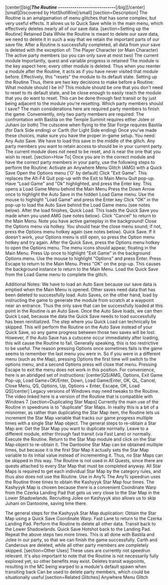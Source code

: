 [center][big]***The Routine
----------------------------***[/big][/center]
[small]Discovered by HotShotWire[/small]
[section=Description]
The Routine is an amalgamation of menu glitches that has some complex, but very useful effects.  It allows us to Quick Save while in the main menu, which effectively deletes nearly all of our save data.
[section=Setting up the Routine]
Retained Data
While the Routine is meant to delete our save data, we need to delete it in such a way that we retain the important parts of our save file.  After a Routine is successfully completed, all data from your save is deleted with the exception of:
The Player Character (or Main Character)
The active party members (so you can only save at most two)
The current module
Importantly, quest and variable progress is retained
The module is the key aspect here; every other module is deleted.  Thus when you reenter a module after the Routine, it acts as if you have never visited that module before.  Effectively, this "resets" the module to its default state.
Setting up the Routine
Thus, there are two key decisions to make before a Routine:
What module should I be in?  This module should be one that you don't need to reset to its default state, and be close enough to easily reach the module that you do want to reset.  This can be done through fast transit or by just being adjacent to the module you're resetting.
Which party members should I save?  The main considerations here are required party members to finish the game.  Conveniently, only two party members are required:
The confrontation with Bastila on the Temple Summit requires either Jolee or Juhani (or both)
The cutscene when flying to the Star Forge requires Bastila (for Dark Side ending) or Carth (for Light Side ending)
Once you've made these choices, make sure you have the proper in-game setup.  You need:
Any Auto Save.  We have to load this save in the middle of the glitch.
Any party members you want to retain access to should be in your current party.
The current module does not need to be reset, and is near the one that you wish to reset.
[section=How To]
Once you are in the correct module and have the correct party members in your party, use the following steps to perform the Routine:
Activate an Anywhere Menu Glitch (AMG) with a Quick Save
Open the Options menu ('O' by default) 
Click "Exit Game".  This replaces the Alt-F4 Quit pop-up with the Exit to Main Menu Quit pop-up.
Have "Load Game" and "Ok" highlighted, and press the Enter key.  This opens a Load Game Menu behind the Main Menu
Press the Down Arrow once to highlight the Auto Save in the hidden Load Game menu.
Use the mouse to highlight "Load Game" and press the Enter key
Click "OK" in the pop-up to load the Auto Save behind the Load Game menu (see notes below).
After the load finishes, Quick Load.  This loads the Quick Save you made when you used AMG (see notes below).
Click "Cancel" to return to the Main Menu.  Note you have active gameplay in the background!
Close the Options menu via hotkey.  You should hear the close menu sound; if not, press the Options menu hotkey again (see notes below).
Quick Save.  If it doesn't work, your Options menu is still open, so press the Option menu hotkey and try again.
After the Quick Save, press the Options menu hotkey to open the Options menu.  The menu icons should appear, floating in the Main Menu.
Press Up once to highlight "Exit Game" in the background Options menu.
Use the mouse to highlight "Options" and press Enter.
Press Escape to return to the Main Menu. 
Press "OK" on the pop-up.  This causes the background instance to return to the Main Menu.
Load the Quick Save from the Load Game menu to complete the glitch.

Additional Notes:
We have to load an Auto Save because our save data is emptied when the Main Menu is opened.  Other saves need data that has been deleted to successfully load.  Auto Saves, on the other hand, load by instructing the game to generate the module from scratch at a waypoint near an entrance.  Thus the only save that can be successfully loaded at this point in the Routine is an Auto Save.  Once the Auto Save loads, we can then Quick Load, because the data the Quick Save needs to load successfully has been reinitialized.
The step where you Quick Load can technically be skipped.  This will perform the Routine on the Auto Save instead of your Quick Save, so any game progress between those two saves will be lost.  However, if the Auto Save has a cutscene occur immediately after loading, this will cause the Routine to fail.  Generally speaking, this is too restrictive to be useful.
The reason pressing Options once sometimes fails is the game seems to remember the last menu you were in.  So if you were in a different menu (such as the Map), pressing Options the first time will switch to the options menu, and a second Options press will close that menu.  Pressing Escape to exit the menu does not work in this position.
For convenience, here is an abridged set of instructions:
[center]QS/AMG, Options, Exit Game Pop-up, Load Game+OK/Enter, Down, Load Game/Enter, OK, QL, Cancel, Close Menu, QS, Options, Up, Options + Enter, Escape, OK, Load QS[/center]
Legacy versions of Windows may need tweaks to the Routine.  The video linked here is a version of the Routine that is compatible with Windows 7.
[section=Duplicating Star Maps]
Currently the main use of the Routine in speedruns is to "duplicate" Star Maps.  In reality this is a bit of a misnomer, as rather than duplicating the Star Map item, the Routine lets us increment the Star Map variable that tracks our game progress multiple times with a single Star Map object.
The general steps to re-obtain a Star Map are:
Get the Star Map you want to duplicate normally.
Leave to a different module, either through fast transit (via Fast Lane) or normally.
Execute the Routine.
Return to the Star Map module and click on the Star Map object to re-obtain it.
The Dantooine Star Map can be obtained multiple times, but because it is the first Star Map it actually sets the Star Map variable to its initial value instead of incrementing it.  Thus, no Star Maps can be skipped in this way.
The Routine is not used in All Quests, since there are quests attached to every Star Map that must be completed anyway.  All Star Maps is required to get each individual Star Map by the category rules, and thus also does not use the Routine.
Use in Any%
The Any% speedrun uses the Routine three times to obtain the Kashyyyk Star Map four times.  The Kashyyyk Map is chosen because there is a convenient Coordinate Warp from the Czerka Landing Pad that gets us very close to the Star Map in the Lower Shadowlands.  Recruiting Jolee on Kashyyyk also allows us to skip Juhani on Dantooine, saving time there.

The general steps for the Kashyyyk Star Map duplication:
Obtain the Star Map using a Quick Save Coordinate Warp.
Fast Lane to return to the Czerka Landing Pad.
Perform the Routine to delete all other data.
Transit back to the Lower Shadowlands.
Quick Save Hotshot back to the Landing Pad.
Repeat the above steps two more times.
This is all done with Bastila and Jolee in our party, so that we can finish the game successfully.  Carth and Canderous are deleted, while all other party members are completely skipped.
[section=Other Uses]
These uses are currently not speedrun relevant.  It's also important to note that the Routine is not necessarily fully explored yet, so other benefits may exist.
Deletes transit waypoints, resulting in the MC being warped to a module's default spawn when transiting back
Can be used to delete party members, which could be situationally useful
[section=Related Glitches]
Anywhere Menu Glitch